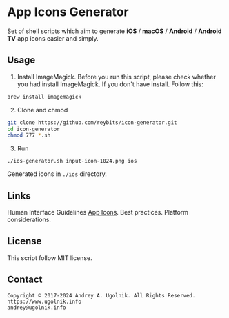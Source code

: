 # App Icons Generator

Set of shell scripts which aim to generate **iOS** / **macOS** / **Android** / **Android TV** app icons easier and simply.

## Usage

1. Install ImageMagick. Before you run this script, please check whether you had install ImageMagick. If you don't have install. Follow this:

```sh
brew install imagemagick
```

2. Clone and chmod

```sh
git clone https://github.com/reybits/icon-generator.git
cd icon-generator
chmod 777 *.sh
```

3. Run

```sg
./ios-generator.sh input-icon-1024.png ios
```

Generated icons in `./ios` directory.

## Links

Human Interface Guidelines [App Icons](https://developer.apple.com/design/human-interface-guidelines/app-icons). Best practices. Platform considerations.

## License

This script follow MIT license.

## Contact

```
Copyright © 2017-2024 Andrey A. Ugolnik. All Rights Reserved.
https://www.ugolnik.info
andrey@ugolnik.info
```
